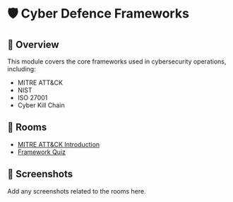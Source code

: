 # 🛡️ Cyber Defence Frameworks

## 🧠 Overview

This module covers the core frameworks used in cybersecurity operations, including:

- MITRE ATT&CK
- NIST
- ISO 27001
- Cyber Kill Chain

## 📁 Rooms

- [MITRE ATT&CK Introduction](./mitre-attack.md)
- [Framework Quiz](./framework-quiz.md)

## 📸 Screenshots

Add any screenshots related to the rooms here.
